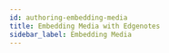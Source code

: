 ```yaml
---
id: authoring-embedding-media
title: Embedding Media with Edgenotes
sidebar_label: Embedding Media
---
```

